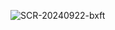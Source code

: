 ![SCR-20240922-bxft](https://github.com/user-attachments/assets/777700aa-40eb-404b-8bf6-d85cc7f23c8a)
